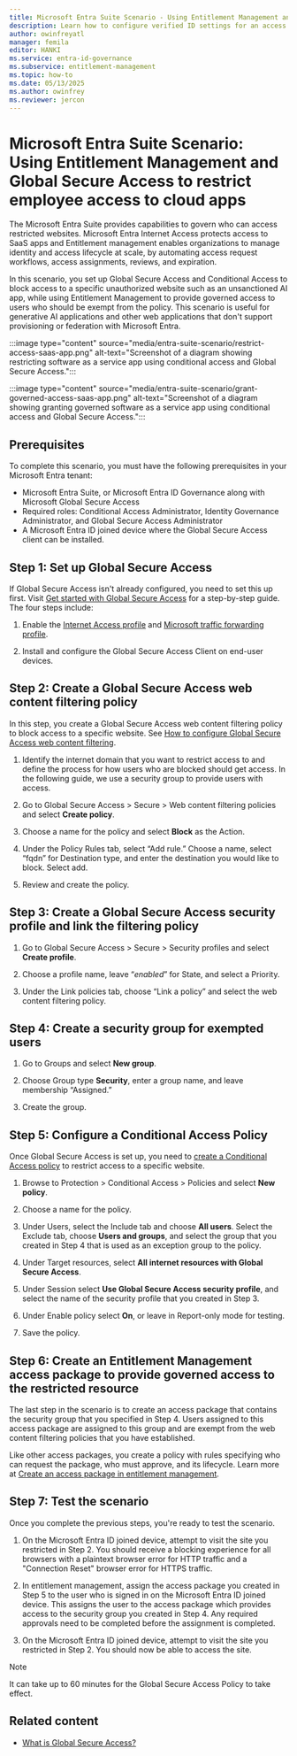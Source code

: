 ```yaml
---
title: Microsoft Entra Suite Scenario - Using Entitlement Management and Global Secure Access to restrict employee access to cloud apps 
description: Learn how to configure verified ID settings for an access package in entitlement management.
author: owinfreyatl
manager: femila
editor: HANKI
ms.service: entra-id-governance
ms.subservice: entitlement-management
ms.topic: how-to
ms.date: 05/13/2025
ms.author: owinfrey
ms.reviewer: jercon
---
```



# Microsoft Entra Suite Scenario: Using Entitlement Management and Global Secure Access to restrict employee access to cloud apps 

The Microsoft Entra Suite provides capabilities to govern who can access restricted websites. Microsoft Entra Internet Access protects access to SaaS apps and Entitlement management enables organizations to manage identity and access lifecycle at scale, by automating access request workflows, access assignments, reviews, and expiration.

In this scenario, you set up Global Secure Access and Conditional Access to block access to a specific unauthorized website such as an unsanctioned AI app, while using Entitlement Management to provide governed access to users who should be exempt from the policy. This scenario is useful for generative AI applications and other web applications that don't support provisioning or federation with Microsoft Entra.

:::image type="content" source="media/entra-suite-scenario/restrict-access-saas-app.png" alt-text="Screenshot of a diagram showing restricting software as a service app using conditional access and Global Secure Access.":::

:::image type="content" source="media/entra-suite-scenario/grant-governed-access-saas-app.png" alt-text="Screenshot of a diagram showing granting governed software as a service app using conditional access and Global Secure Access.":::

## Prerequisites

To complete this scenario, you must have the following prerequisites in your Microsoft Entra tenant:

- Microsoft Entra Suite, or Microsoft Entra ID Governance along with Microsoft Global Secure Access
- Required roles: Conditional Access Administrator, Identity Governance Administrator, and Global Secure Access Administrator
- A Microsoft Entra ID joined device where the Global Secure Access client can be installed.

## Step 1: Set up Global Secure Access

If Global Secure Access isn't already configured, you need to set this up first. Visit [Get started with Global Secure Access](../global-secure-access/quickstart-access-admin-center.md) for a step-by-step guide. The four steps include:

1. Enable the [Internet Access profile](../global-secure-access/how-to-manage-internet-access-profile.md) and [Microsoft traffic forwarding profile](../global-secure-access/how-to-manage-microsoft-profile.md).

1. Install and configure the Global Secure Access Client on end-user devices.

## Step 2: Create a Global Secure Access web content filtering policy

In this step, you create a Global Secure Access web content filtering policy to block access to a specific website. See [How to configure Global Secure Access web content filtering](../global-secure-access/how-to-configure-web-content-filtering.md).

1. Identify the internet domain that you want to restrict access to and define the process for how users who are blocked should get access. In the following guide, we use a security group to provide users with access.

1. Go to Global Secure Access > Secure > Web content filtering policies and select **Create policy**.

1. Choose a name for the policy and select **Block** as the Action.

1. Under the Policy Rules tab, select “Add rule.” Choose a name, select “fqdn” for Destination type, and enter the destination you would like to block. Select add.

1. Review and create the policy.

## Step 3: Create a Global Secure Access security profile and link the filtering policy

1. Go to Global Secure Access > Secure > Security profiles and select **Create profile**.

1. Choose a profile name, leave “*enabled*” for State, and select a Priority.

1. Under the Link policies tab, choose “Link a policy” and select the web content filtering policy.

## Step 4: Create a security group for exempted users

1. Go to Groups and select **New group**.

1. Choose Group type **Security**, enter a group name, and leave membership “Assigned.”

1. Create the group.

## Step 5: Configure a Conditional Access Policy

Once Global Secure Access is set up, you need to [create a Conditional Access policy](../identity/conditional-access/concept-conditional-access-policies.md) to restrict access to a specific website.

1. Browse to Protection > Conditional Access > Policies and select **New policy**.

1. Choose a name for the policy.

1. Under Users, select the Include tab and choose **All users**. Select the Exclude tab, choose **Users and groups**, and select the group that you created in Step 4 that is used as an exception group to the policy.

1. Under Target resources, select **All internet resources with Global Secure Access**.

1. Under Session select **Use Global Secure Access security profile**, and select the name of the security profile that you created in Step 3.

1. Under Enable policy select **On**, or leave in Report-only mode for testing.

1. Save the policy.

## Step 6: Create an Entitlement Management access package to provide governed access to the restricted resource

The last step in the scenario is to create an access package that contains the security group that you specified in Step 4. Users assigned to this access package are assigned to this group and are exempt from the web content filtering policies that you have established.

Like other access packages, you create a policy with rules specifying who can request the package, who must approve, and its lifecycle. Learn more at [Create an access package in entitlement management](../id-governance/entitlement-management-access-package-create.md).

## Step 7: Test the scenario

Once you complete the previous steps, you're ready to test the scenario.

1. On the Microsoft Entra ID joined device, attempt to visit the site you restricted in Step 2. You should receive a blocking experience for all browsers with a plaintext browser error for HTTP traffic and a "Connection Reset" browser error for HTTPS traffic.

1. In entitlement management, assign the access package you created in Step 5 to the user who is signed in on the Microsoft Entra ID joined device. This assigns the user to the access package which provides access to the security group you created in Step 4. Any required approvals need to be completed before the assignment is completed.

1. On the Microsoft Entra ID joined device, attempt to visit the site you restricted in Step 2. You should now be able to access the site. 

> [!NOTE]
> It can take up to 60 minutes for the Global Secure Access Policy to take effect.

## Related content

- [What is Global Secure Access?](../global-secure-access/overview-what-is-global-secure-access.md)
